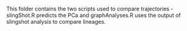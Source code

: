 This folder contains the two scripts used to compare trajectories - slingShot.R predicts the PCa and graphAnalyses.R uses the output of slingshot analysis to compare lineages. 
